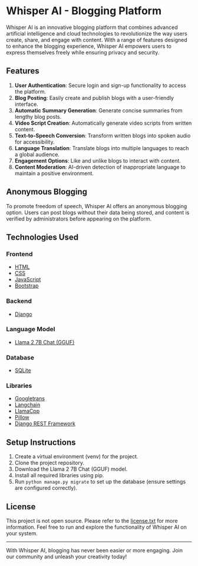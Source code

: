 # Whisper AI - Blogging Platform

Whisper AI is an innovative blogging platform that combines advanced artificial intelligence and cloud technologies to revolutionize the way users create, share, and engage with content. With a range of features designed to enhance the blogging experience, Whisper AI empowers users to express themselves freely while ensuring privacy and security.

## Features

1. **User Authentication**: Secure login and sign-up functionality to access the platform.
2. **Blog Posting**: Easily create and publish blogs with a user-friendly interface.
3. **Automatic Summary Generation**: Generate concise summaries from lengthy blog posts.
4. **Video Script Creation**: Automatically generate video scripts from written content.
5. **Text-to-Speech Conversion**: Transform written blogs into spoken audio for accessibility.
6. **Language Translation**: Translate blogs into multiple languages to reach a global audience.
7. **Engagement Options**: Like and unlike blogs to interact with content.
8. **Content Moderation**: AI-driven detection of inappropriate language to maintain a positive environment.

## Anonymous Blogging

To promote freedom of speech, Whisper AI offers an anonymous blogging option. Users can post blogs without their data being stored, and content is verified by administrators before appearing on the platform.

## Technologies Used

### Frontend
- [HTML](https://developer.mozilla.org/en-US/docs/Web/HTML)
- [CSS](https://developer.mozilla.org/en-US/docs/Web/CSS)
- [JavaScript](https://developer.mozilla.org/en-US/docs/Web/JavaScript)
- [Bootstrap](https://getbootstrap.com/docs/5.0/getting-started/introduction/)

### Backend
- [Django](https://docs.djangoproject.com/en/5.0/)

### Language Model
- [Llama 2 7B Chat (GGUF)](https://huggingface.co/TheBloke/Llama-2-7B-Chat-GGUF)

### Database
- [SQLite](https://docs.djangoproject.com/en/5.0/intro/tutorial02/)

### Libraries
- [Googletrans](https://pypi.org/project/googletrans/)
- [Langchain](https://python.langchain.com/docs/get_started/introduction/)
- [LlamaCpp](https://python.langchain.com/docs/integrations/llms/llamacpp/)
- [Pillow](https://pillow.readthedocs.io/en/stable/)
- [Django REST Framework](https://www.django-rest-framework.org/)

## Setup Instructions

1. Create a virtual environment (venv) for the project.
2. Clone the project repository.
3. Download the Llama 2 7B Chat (GGUF) model.
4. Install all required libraries using pip.
5. Run `python manage.py migrate` to set up the database (ensure settings are configured correctly).

## License

This project is not open source. Please refer to the [license.txt](license.txt) for more information. Feel free to run and explore the functionality of Whisper AI on your system.

---

With Whisper AI, blogging has never been easier or more engaging. Join our community and unleash your creativity today!